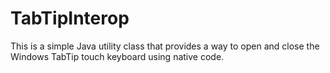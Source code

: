 # TabTipInterop
This is a simple Java utility class that provides a way to open and close the Windows TabTip touch keyboard using native code.

